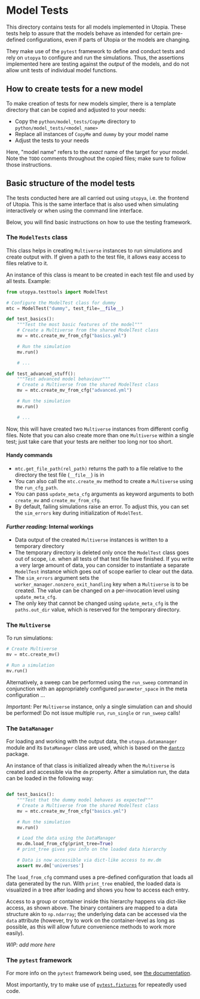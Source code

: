 # Model Tests

This directory contains tests for all models implemented in Utopia.
These tests help to assure that the models behave as intended for certain pre-defined configurations, even if parts of Utopia or the models are changing.

They make use of the `pytest` framework to define and conduct tests and rely on `utopya` to configure and run the simulations.
Thus, the assertions implemented here are testing against the _output_ of the models, and do not allow unit tests of individual model functions.


## How to create tests for a new model

To make creation of tests for new models simpler, there is a template directory that can be copied and adjusted to your needs:

* Copy the `python/model_tests/CopyMe` directory to `python/model_tests/<model_name>`
* Replace all instances of `CopyMe` and `dummy` by your model name
* Adjust the tests to your needs

Here, "model name" refers to the _exact_ name of the target for your model.
Note the `TODO` comments throughout the copied files; make sure to follow those instructions.


## Basic structure of the model tests

The tests conducted here are all carried out using `utopya`, i.e. the frontend of Utopia.
This is the same interface that is also used when simulating interactively or when using the command line interface.

Below, you will find basic instructions on how to use the testing framework.


### The `ModelTests` class

This class helps in creating `Multiverse` instances to run simulations and create output with.
If given a path to the test file, it allows easy access to files relative to it.

An instance of this class is meant to be created in each test file and used by all tests. Example:

```python
from utopya.testtools import ModelTest

# Configure the ModelTest class for dummy
mtc = ModelTest("dummy", test_file=__file__)

def test_basics():
    """Test the most basic features of the model"""
    # Create a Multiverse from the shared ModelTest class
    mv = mtc.create_mv_from_cfg("basics.yml")

    # Run the simulation
    mv.run()

    # ...

def test_advanced_stuff():
    """Test advanced model behaviour"""
    # Create a Multiverse from the shared ModelTest class
    mv = mtc.create_mv_from_cfg("advanced.yml")

    # Run the simulation
    mv.run()

    # ...
```

Now, this will have created two `Multiverse` instances from different config files.
Note that you can also create more than one `Multiverse` within a single test; just take care that your tests are neither too long nor too short.

#### Handy commands
* `mtc.get_file_path(rel_path)` returns the path to a file relative to the directory the test file (`__file__`) is in
* You can also call the `mtc.create_mv` method to create a `Multiverse` using the `run_cfg_path`.
* You can pass `update_meta_cfg` arguments as keyword arguments to both `create_mv` and `create_mv_from_cfg`.
* By default, failing simulations raise an error. To adjust this, you can set the `sim_errors` key during initialization of `ModelTest`.

#### _Further reading:_ Internal workings
* Data output of the created `Multiverse` instances is written to a temporary directory
* The temporary directory is deleted only once the `ModelTest` class goes out of scope, i.e. when all tests of that test file have finished. If you write a very large amount of data, you can consider to instantiate a separate `ModelTest` instance which goes out of scope earlier to clear out the data.
* The `sim_errors` argument sets the `worker_manager.nonzero_exit_handling` key when a `Multiverse` is to be created. The value can be changed on a per-invocation level using `update_meta_cfg`.
* The only key that cannot be changed using `update_meta_cfg` is the `paths.out_dir` value, which is reserved for the temporary directory.


### The `Multiverse`
To run simulations:

```python
# Create Multiverse
mv = mtc.create_mv()

# Run a simulation
mv.run()
```

Alternatively, a sweep can be performed using the `run_sweep` command in conjunction with an appropriately configured `parameter_space` in the meta configuration ...

_Important:_ Per `Multiverse` instance, only a single simulation can and should be performed!
Do not issue multiple `run`, `run_single` or `run_sweep` calls!


### The `DataManager`
For loading and working with the output data, the `utopya.datamanager` module and its `DataManager` class are used, which is based on the [`dantro`](https://ts-gitlab.iup.uni-heidelberg.de/utopia/dantro) package.

An instance of that class is initialized already when the `Multiverse` is created and accessible via the `dm` property.
After a simulation run, the data can be loaded in the following way:

```python

def test_basics():
    """Test that the dummy model behaves as expected"""
    # Create a Multiverse from the shared ModelTest class
    mv = mtc.create_mv_from_cfg("basics.yml")

    # Run the simulation
    mv.run()

    # Load the data using the DataManager
    mv.dm.load_from_cfg(print_tree=True)
    # print_tree gives you info on the loaded data hierarchy

    # Data is now accessible via dict-like access to mv.dm
    assert mv.dm['universes']
```

The `load_from_cfg` command uses a pre-defined configuration that loads all data generated by the run.
With `print_tree` enabled, the loaded data is visualized in a tree after loading and shows you how to access each entry.

Access to a group or container inside this hierarchy happens via dict-like access, as shown above.
The binary containers are mapped to a data structure akin to `np.ndarray`; the underlying data can be accessed via the `data` attribute (however, try to work on the container-level as long as possible, as this will allow future convenience methods to work more easily).

_WIP: add more here_

### The `pytest` framework
For more info on the `pytest` framework being used, see [the documentation](https://docs.pytest.org/en/latest/).

Most importantly, try to make use of [`pytest.fixtures`](https://docs.pytest.org/en/latest/fixture.html) for repeatedly used code.
